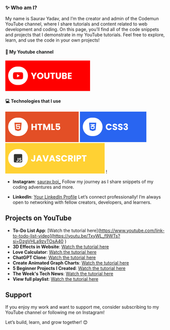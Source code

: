 ### ✨ Who am I?
My name is Saurav Yadav, and I’m the creator and admin of the Codemun YouTube channel, where I share tutorials and content related to web development and coding. On this page, you’ll find all of the code snippets and projects that I demonstrate in my YouTube tutorials. Feel free to explore, learn, and use the code in your own projects!

#### 🔗 My Youtube channel
[![YouTube](./assets/youtube.svg)](www.youtube.com/@CODEMUNISLOVE)

#### 💻 Technologies that I use
![HTML5](./assets/html.svg) ![CSS3](./assets/css.svg) ![JavaScript](./assets/javascript.svg) !


- **Instagram**: [saurav.boi_]([https://www.instagram.com/saurav.boi_/](https://www.instagram.com/saurav.boi_))
  Follow my journey as I share snippets of my coding adventures and more.

- **LinkedIn**: [Your LinkedIn Profile]([https://www.linkedin.com/in/your-profile](https://in.linkedin.com/in/techsavvydeveloperinnovates))
  Let’s connect professionally! I’m always open to networking with fellow creators, developers, and learners.

## Projects on YouTube

- **To-Do List App**: [Watch the tutorial here](https://www.youtube.com/link-to-todo-list-video](https://youtu.be/TxyWL_f9WTs?si=DzgVHLa9zvTOsA40 )
- **3D Effects in Website**: [Watch the tutorial here]( https://youtu.be/g_a2rZW3Me8?si=AwN6YutqH7lOkYIA )
- **Love Calculator**: [Watch the tutorial here](https://youtu.be/bPlB7Bm5nrg?si=5o6Wkc26tBoStlTS)
- **ChatGPT Clone**:  [Watch the tutorial here](https://youtu.be/9BOY5kRg4Cw?si=2FtSLgtBWHjDpQYa)
- **Create Animated Graph Charts**: [Watch the tutorial here](https://youtu.be/YmAEGP_Wn_E?si=kYydqFqNDDTjtr36)
- **5 Beginner Projects I Created**: [Watch the tutorial here](https://youtu.be/X-1s-PdIPNs?si=T9x697lpbPaZuYEb)
-  **The Week's Tech News**: [Watch the tutorial here](https://youtu.be/sTsbmSIqO1k?si=jJqIUu_shZX1F5T0)
-  **View full playlist**:  [Watch the tutorial here](www.youtube.com/@CODEMUNISLOVE)
 
## Support

If you enjoy my work and want to support me, consider subscribing to my YouTube channel or following me on Instagram!

Let’s build, learn, and grow together! 😊
